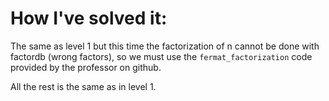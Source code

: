 # How I've solved it:
The same as level 1 but this time the factorization of n cannot be done with factordb (wrong factors), so we must use the `fermat_factorization` code provided by the professor on github.

All the rest is the same as in level 1.
